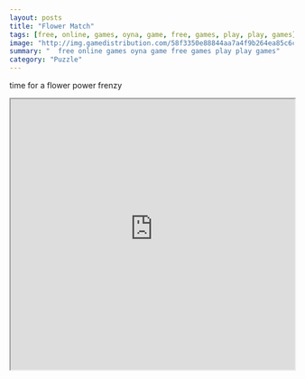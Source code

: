 ```yaml
---
layout: posts
title: "Flower Match"
tags: [free, online, games, oyna, game, free, games, play, play, games]
image: "http://img.gamedistribution.com/58f3350e88844aa7a4f9b264ea85c6ce.jpg"
summary: "  free online games oyna game free games play play games"
category: "Puzzle"
---
```


time for a flower power frenzy

<iframe width="100%" height="480px;" src="http://flash.gamedistribution.com?game=58f3350e88844aa7a4f9b264ea85c6ce"></iframe>